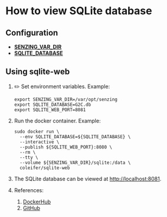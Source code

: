 # How to view SQLite database

## Configuration

- **[SENZING_VAR_DIR](https://github.com/senzing-garage/knowledge-base/blob/main/lists/environment-variables.md#senzing_var_dir)**
- **[SQLITE_DATABASE](https://github.com/senzing-garage/knowledge-base/blob/main/lists/environment-variables.md#sqlite_database)**

## Using sqlite-web

1. :pencil2: Set environment variables.  Example:

    ```console
    export SENZING_VAR_DIR=/var/opt/senzing
    export SQLITE_DATABASE=G2C.db
    export SQLITE_WEB_PORT=8081
    ```

1. Run the docker container.  Example:

    ```console
    sudo docker run \
      --env SQLITE_DATABASE=${SQLITE_DATABASE} \
      --interactive \
      --publish ${SQLITE_WEB_PORT}:8080 \
      --rm \
      --tty \
      --volume ${SENZING_VAR_DIR}/sqlite:/data \
      coleifer/sqlite-web
    ```

1. The SQLite database can be viewed at
   [http://localhost:8081](http://localhost:8081).

1. References:
    1. [DockerHub](https://hub.docker.com/r/coleifer/sqlite-web)
    1. [GitHub](https://github.com/coleifer/sqlite-web)
